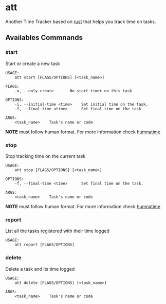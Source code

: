 # att

Another Time Tracker based on [rust](https://www.rust-lang.org/) that helps you track time on tasks.

## Availables Commnands
### start

Start or create a new task

```
USAGE:
    att start [FLAGS/OPTIONS] [<task_name>]

FLAGS:
    -o, --only-create       No start timer on this task

OPTIONS:
    -i, --initial-time <time>    Set initial time on the task.
    -f, --final-time <time>      Set final time on the task.

ARGS:
    <task_name>    Task's name or code
```

__NOTE__ <time> must follow human format. For more information check [humnatime](https://docs.rs/humantime/2.1.0/humantime/fn.parse_duration.html)
### stop

Stop tracking time on the current task

```
USAGE:
    att stop [FLAGS/OPTIONS] [<task_name>]

OPTIONS:
    -f, --final-time <time>      Set final time on the task.

ARGS:
    <task_name>    Task's name or code
```

__NOTE__ <time> must follow human format. For more information check [humnatime](https://docs.rs/humantime/2.1.0/humantime/fn.parse_duration.html)
### report

List all the tasks registered with their time logged

```
USAGE:
    att report [FLAGS/OPTIONS]
```
### delete

Delete a task and its time logged

```
USAGE:
    att delete [FLAGS/OPTIONS] [<task_name>]

ARGS:
    <task_name>    Task's name or code
```